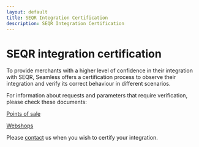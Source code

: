 ```yaml
---
layout: default
title: SEQR Integration Certification
description: SEQR Integration Certification
---
```


# SEQR integration certification

To provide merchants with a higher level of confidence in their integration with
SEQR, Seamless offers a certification process to observe their integration
and verify its correct behaviour in different scenarios.

For information about requests and parameters that require verification, please check these documents:

<a href="/downloads/SEQR_certification_process_POS.pdf">Points of sale</a>

<a href="/downloads/SEQR_certification_process_web.pdf">Webshops</a>

Please [contact](/contact) us when you wish to certify your integration.
